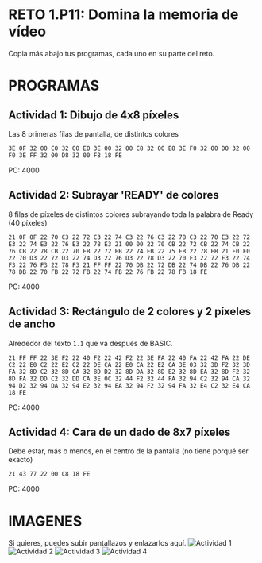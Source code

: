 # RETO 1.P11: Domina la memoria de vídeo
Copia más abajo tus programas, cada uno en su parte del reto.

# PROGRAMAS

## Actividad 1: Dibujo de 4x8 píxeles
Las 8 primeras fílas de pantalla, de distintos colores
```
3E 0F 32 00 C0 32 00 E0 3E 00 32 00 C8 32 00 E8 3E F0 32 00 D0 32 00 F0 3E FF 32 00 D8 32 00 F8 18 FE
```
PC: 4000

## Actividad 2: Subrayar 'READY' de colores
8 filas de píxeles de distintos colores subrayando toda la palabra de Ready (40 píxeles)
```
21 0F 0F 22 70 C3 22 72 C3 22 74 C3 22 76 C3 22 78 C3 22 70 E3 22 72 E3 22 74 E3 22 76 E3 22 78 E3 21 00 00 22 70 CB 22 72 CB 22 74 CB 22 76 CB 22 78 CB 22 70 EB 22 72 EB 22 74 EB 22 75 EB 22 78 EB 21 F0 F0 22 70 D3 22 72 D3 22 74 D3 22 76 D3 22 78 D3 22 70 F3 22 72 F3 22 74 F3 22 76 F3 22 78 F3 21 FF FF 22 70 DB 22 72 DB 22 74 DB 22 76 DB 22 78 DB 22 70 FB 22 72 FB 22 74 FB 22 76 FB 22 78 FB 18 FE
```
PC: 4000

## Actividad 3: Rectángulo de 2 colores y 2 píxeles de ancho
Alrededor del texto `1.1` que va después de BASIC.
```
21 FF FF 22 3E F2 22 40 F2 22 42 F2 22 3E FA 22 40 FA 22 42 FA 22 DE C2 22 E0 C2 22 E2 C2 22 DE CA 22 E0 CA 22 E2 CA 3E 03 32 3D F2 32 3D FA 32 8D C2 32 8D CA 32 8D D2 32 8D DA 32 8D E2 32 8D EA 32 8D F2 32 8D FA 32 DD C2 32 DD CA 3E 0C 32 44 F2 32 44 FA 32 94 C2 32 94 CA 32 94 D2 32 94 DA 32 94 E2 32 94 EA 32 94 F2 32 94 FA 32 E4 C2 32 E4 CA 18 FE
```
PC: 4000

## Actividad 4: Cara de un dado de 8x7 píxeles
Debe estar, más o menos, en el centro de la pantalla (no tiene porqué ser exacto)
```
21 43 77 22 00 C8 18 FE
```
PC: 4000

# IMAGENES
Si quieres, puedes subir pantallazos y enlazarlos aquí.
![Actividad 1](/tuimagen1.png)
![Actividad 2](/tuimagen2.png)
![Actividad 3](/tuimagen3.png)
![Actividad 4](/tuimagen4.png)

